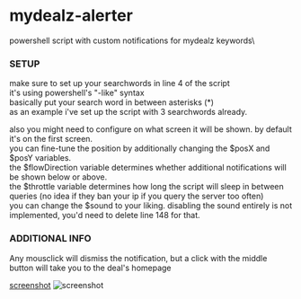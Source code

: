 # mydealz-alerter
powershell script with custom notifications for mydealz keywords\

### SETUP
make sure to set up your searchwords in line 4 of the script\
it's using powershell's "-like" syntax\
basically put your search word in between asterisks (*)\
as an example i've set up the script with 3 searchwords already.

also you might need to configure on what screen it will be shown. by default it's on the first screen.\
you can fine-tune the position by additionally changing the $posX and $posY variables.\
the $flowDirection variable determines whether additional notifications will be shown below or above.\
the $throttle variable determines how long the script will sleep in between queries (no idea if they ban your ip if you query the server too often)\
you can change the $sound to your liking. disabling the sound entirely is not implemented, you'd need to delete line 148 for that.

### ADDITIONAL INFO
Any mousclick will dismiss the notification, but a click with the middle button will take you to the deal's homepage


[screenshot](https://imgur.com/a/XRINjZi)
![screenshot](https://i.imgur.com/FZrnjVW.png)
